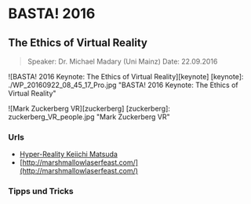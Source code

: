 # BASTA! 2016 #

## The Ethics of Virtual Reality ##

> Speaker: Dr. Michael Madary  (Uni Mainz)
> Date: 22.09.2016

![BASTA! 2016 Keynote: The Ethics of Virtual Reality][keynote]
[keynote]: ./WP_20160922_08_45_17_Pro.jpg "BASTA! 2016 Keynote: The Ethics of Virtual Reality" 


![Mark Zuckerberg VR][zuckerberg]
[zuckerberg]: zuckerberg_VR_people.jpg "Mark Zuckerberg VR" 

### Urls ###

- [Hyper-Reality Keiichi Matsuda](https://vimeo.com/166807261)
- [http://marshmallowlaserfeast.com/](http://marshmallowlaserfeast.com/)


### Tipps und Tricks ###